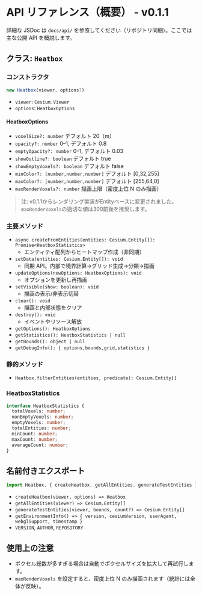 # API リファレンス（概要） - v0.1.1

詳細な JSDoc は `docs/api/` を参照してください（リポジトリ同梱）。ここでは主な公開 API を概説します。

## クラス: `Heatbox`

### コンストラクタ
```js
new Heatbox(viewer, options?)
```
- `viewer`: `Cesium.Viewer`
- `options`: `HeatboxOptions`

#### HeatboxOptions
- `voxelSize?: number` デフォルト 20（m）
- `opacity?: number` 0–1, デフォルト 0.8
- `emptyOpacity?: number` 0–1, デフォルト 0.03
- `showOutline?: boolean` デフォルト true
- `showEmptyVoxels?: boolean` デフォルト false
- `minColor?: [number,number,number]` デフォルト [0,32,255]
- `maxColor?: [number,number,number]` デフォルト [255,64,0]
- `maxRenderVoxels?: number` 描画上限（密度上位 N のみ描画）

> 注: v0.1.1からレンダリング実装がEntityベースに変更されました。`maxRenderVoxels`の適切な値は300前後を推奨します。

### 主要メソッド
- `async createFromEntities(entities: Cesium.Entity[]): Promise<HeatboxStatistics>`
  - エンティティ配列からヒートマップ作成（非同期）
- `setData(entities: Cesium.Entity[]): void`
  - 同期 API。内部で境界計算→グリッド生成→分類→描画
- `updateOptions(newOptions: HeatboxOptions): void`
  - オプションを更新し再描画
- `setVisible(show: boolean): void`
  - 描画の表示/非表示切替
- `clear(): void`
  - 描画と内部状態をクリア
- `destroy(): void`
  - イベントやリソース解放
- `getOptions(): HeatboxOptions`
- `getStatistics(): HeatboxStatistics | null`
- `getBounds(): object | null`
- `getDebugInfo(): { options,bounds,grid,statistics }`

### 静的メソッド
- `Heatbox.filterEntities(entities, predicate): Cesium.Entity[]`

### HeatboxStatistics
```ts
interface HeatboxStatistics {
  totalVoxels: number;
  nonEmptyVoxels: number;
  emptyVoxels: number;
  totalEntities: number;
  minCount: number;
  maxCount: number;
  averageCount: number;
}
```

## 名前付きエクスポート
```js
import Heatbox, { createHeatbox, getAllEntities, generateTestEntities } from 'cesium-heatbox';
```
- `createHeatbox(viewer, options) => Heatbox`
- `getAllEntities(viewer) => Cesium.Entity[]`
- `generateTestEntities(viewer, bounds, count?) => Cesium.Entity[]`
- `getEnvironmentInfo() => { version, cesiumVersion, userAgent, webglSupport, timestamp }`
- `VERSION`, `AUTHOR`, `REPOSITORY`

## 使用上の注意
- ボクセル総数が多すぎる場合は自動でボクセルサイズを拡大して再試行します。
- `maxRenderVoxels` を設定すると、密度上位 N のみ描画されます（統計には全体が反映）。
